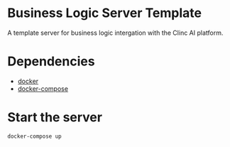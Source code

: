 # Business Logic Server Template

A template server for business logic intergation with the Clinc AI platform.

# Dependencies
- [docker](https://docs.docker.com/install/)
- [docker-compose](https://docs.docker.com/compose/)


# Start the server
```
docker-compose up
```
